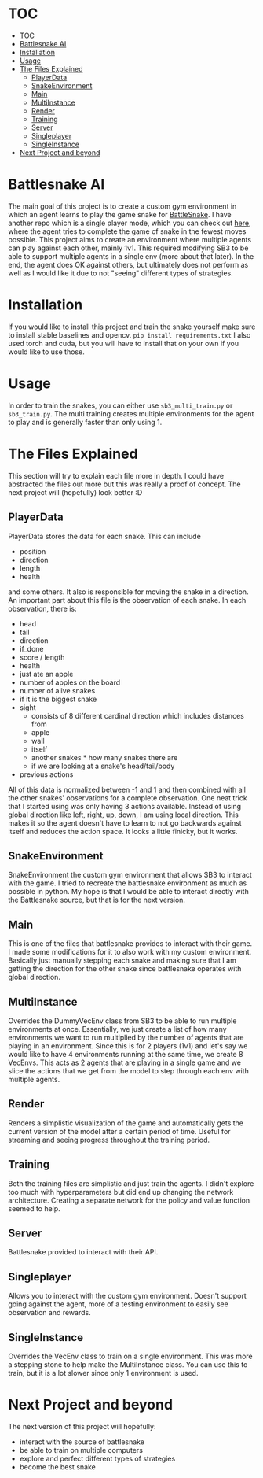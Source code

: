 # TOC
- [TOC](#toc)
- [Battlesnake AI](#battlesnake-ai)
- [Installation](#installation)
- [Usage](#usage)
- [The Files Explained](#the-files-explained)
  - [PlayerData](#playerdata)
  - [SnakeEnvironment](#snakeenvironment)
  - [Main](#main)
  - [MultiInstance](#multiinstance)
  - [Render](#render)
  - [Training](#training)
  - [Server](#server)
  - [Singleplayer](#singleplayer)
  - [SingleInstance](#singleinstance)
- [Next Project and beyond](#next-project-and-beyond)

# Battlesnake AI 
The main goal of this project is to create a custom gym environment in which an agent learns to play the game snake for [BattleSnake](https://play.battlesnake.com/). I have another repo which is a single player mode, which you can check out [here](https://github.com/tjnorwat/snake_ai), where the agent tries to complete the game of snake in the fewest moves possible. This project aims to create an environment where multiple agents can play against each other, mainly 1v1. This required modifying SB3 to be able to support multiple agents in a single env (more about that later). In the end, the agent does OK against others, but ultimately does not perform as well as I would like it due to not "seeing" different types of strategies. 

# Installation
If you would like to install this project and train the snake yourself make sure to install stable baselines and opencv. `pip install requirements.txt` I also used torch and cuda, but you will have to install that on your own if you would like to use those. 

# Usage

In order to train the snakes, you can either use `sb3_multi_train.py` or `sb3_train.py`. The multi training creates multiple environments for the agent to play and is generally faster than only using 1. 

# The Files Explained

This section will try to explain each file more in depth. I could have abstracted the files out more but this was really a proof of concept. The next project will (hopefully) look better :D

## PlayerData

PlayerData stores the data for each snake. This can include 
* position
* direction
* length
* health

and some others. It also is responsible for moving the snake in a direction. An important part about this file is the observation of each snake. In each observation, there is:
* head
* tail
* direction
* if_done
* score / length
* health
* just ate an apple 
* number of apples on the board
* number of alive snakes
* if it is the biggest snake
* sight 
  * consists of 8 different cardinal direction which includes distances from
  * apple 
  * wall
  * itself
  * another snakes * how many snakes there are
  * if we are looking at a snake's head/tail/body
* previous actions

All of this data is normalized between -1 and 1 and then combined with all the other snakes' observations for a complete observation. One neat trick that I started using was only having 3 actions available. Instead of using global direction like left, right, up, down, I am using local direction. This makes it so the agent doesn't have to learn to not go backwards against itself and reduces the action space. It looks a little finicky, but it works. 

## SnakeEnvironment

SnakeEnvironment the custom gym environment that allows SB3 to interact with the game. I tried to recreate the battlesnake environment as much as possible in python. My hope is that I would be able to interact directly with the Battlesnake source, but that is for the next version. 

## Main

This is one of the files that battlesnake provides to interact with their game. I made some modifications for it to also work with my custom environment. Basically just manually stepping each snake and making sure that I am getting the direction for the other snake since battlesnake operates with global direction. 

## MultiInstance

Overrides the DummyVecEnv class from SB3 to be able to run multiple environments at once. Essentially, we just create a list of how many environments we want to run multiplied by the number of agents that are playing in an environment. Since this is for 2 players (1v1) and let's say we would like to have 4 environments running at the same time, we create 8 VecEnvs. This acts as 2 agents that are playing in a single game and we slice the actions that we get from the model to step through each env with multiple agents. 

## Render

Renders a simplistic visualization of the game and automatically gets the current version of the model after a certain period of time. Useful for streaming and seeing progress throughout the training period. 

## Training 

Both the training files are simplistic and just train the agents. I didn't explore too much with hyperparameters but did end up changing the network architecture. Creating a separate network for the policy and value function seemed to help. 

## Server

Battlesnake provided to interact with their API.

## Singleplayer

Allows you to interact with the custom gym environment. Doesn't support going against the agent, more of a testing environment to easily see observation and rewards.

## SingleInstance

Overrides the VecEnv class to train on a single environment. This was more a stepping stone to help make the MultiInstance class. You can use this to train, but it is a lot slower since only 1 environment is used. 

# Next Project and beyond 

The next version of this project will hopefully:
* interact with the source of battlesnake 
* be able to train on multiple computers 
* explore and perfect different types of strategies
* become the best snake 